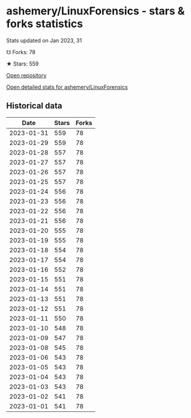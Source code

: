 # ashemery/LinuxForensics - stars & forks statistics

Stats updated on Jan 2023, 31

☋ Forks: 78

★ Stars: 559

[Open repository](https://github.com/ashemery/LinuxForensics)

[Open detailed stats for ashemery/LinuxForensics](https://reviewgithub.com/rep/ashemery/LinuxForensics)

## Historical data
| Date | Stars | Forks |
|------|-------|-------|
| 2023-01-31 | 559 | 78 | 
| 2023-01-29 | 559 | 78 | 
| 2023-01-28 | 557 | 78 | 
| 2023-01-27 | 557 | 78 | 
| 2023-01-26 | 557 | 78 | 
| 2023-01-25 | 557 | 78 | 
| 2023-01-24 | 556 | 78 | 
| 2023-01-23 | 556 | 78 | 
| 2023-01-22 | 556 | 78 | 
| 2023-01-21 | 556 | 78 | 
| 2023-01-20 | 555 | 78 | 
| 2023-01-19 | 555 | 78 | 
| 2023-01-18 | 554 | 78 | 
| 2023-01-17 | 554 | 78 | 
| 2023-01-16 | 552 | 78 | 
| 2023-01-15 | 551 | 78 | 
| 2023-01-14 | 551 | 78 | 
| 2023-01-13 | 551 | 78 | 
| 2023-01-12 | 551 | 78 | 
| 2023-01-11 | 550 | 78 | 
| 2023-01-10 | 548 | 78 | 
| 2023-01-09 | 547 | 78 | 
| 2023-01-08 | 545 | 78 | 
| 2023-01-06 | 543 | 78 | 
| 2023-01-05 | 543 | 78 | 
| 2023-01-04 | 543 | 78 | 
| 2023-01-03 | 543 | 78 | 
| 2023-01-02 | 541 | 78 | 
| 2023-01-01 | 541 | 78 | 

